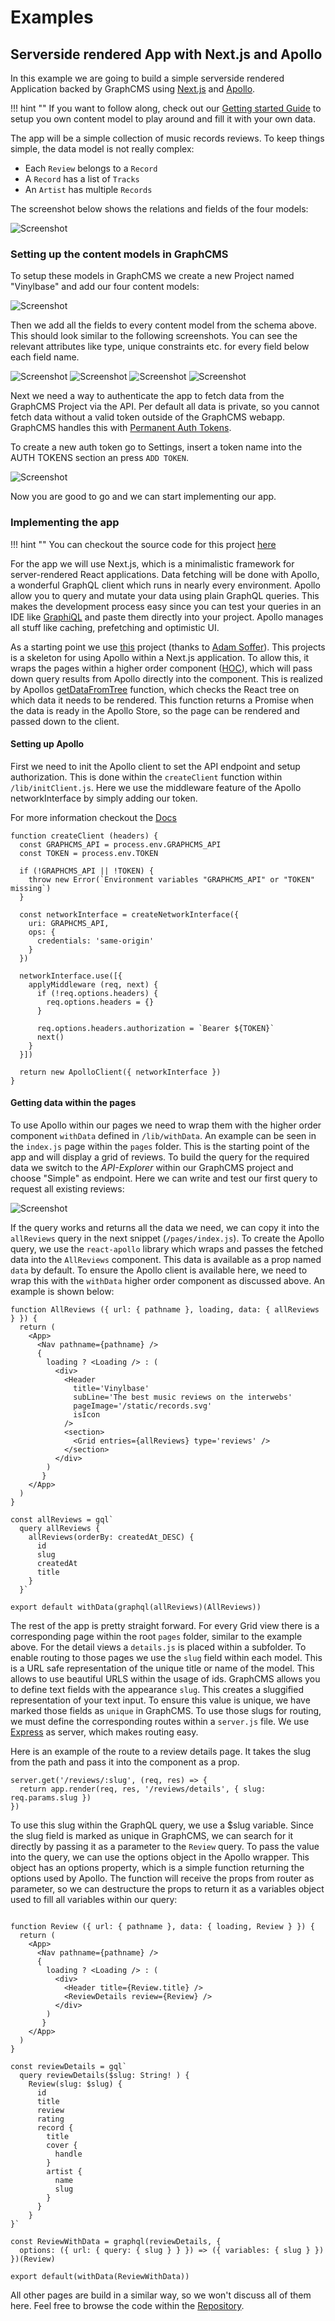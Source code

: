 # Examples

## Serverside rendered App with Next.js and Apollo

In this example we are going to build a simple serverside rendered Application backed by GraphCMS using [Next.js](https://github.com/zeit/next.js/) and [Apollo](http://www.apollodata.com/).

!!! hint ""
    If you want to follow along, check out our [Getting started Guide](Getting_Started) to setup you own content model to play around and fill it with your own data.


The app will be a simple collection of music records reviews. To keep things simple, the data model is not really complex:

* Each `Review` belongs to a `Record`
* A `Record` has a list of `Tracks`
* An `Artist` has multiple `Records`

The screenshot below shows the relations and fields of the four models:

![Screenshot](img/examples/vinylbase/schema.png)

### Setting up the content models in GraphCMS

To setup these models in GraphCMS we create a new Project named "Vinylbase" and add our four content models:

![Screenshot](img/examples/vinylbase/models.png)

Then we add all the fields to every content model from the schema above. This should look similar to the following screenshots.
You can see the relevant attributes like type, unique constraints etc. for every field below each field name.

![Screenshot](img/examples/vinylbase/fields_record.png)
![Screenshot](img/examples/vinylbase/fields_review.png)
![Screenshot](img/examples/vinylbase/fields_track.png)
![Screenshot](img/examples/vinylbase/fields_artist.png)

Next we need a way to authenticate the app to fetch data from the GraphCMS Project via the API. Per default all data is private, so you cannot fetch data without a valid token outside of the GraphCMS webapp.
GraphCMS handles this with [Permanent Auth Tokens](permanent-auth-tokens).

To create a new auth token go to Settings, insert a token name into the AUTH TOKENS section an press `ADD TOKEN`.

![Screenshot](img/examples/vinylbase/create_token.png)

Now you are good to go and we can start implementing our app.

### Implementing the app


!!! hint ""
    You can checkout the source code for this project [here](https://github.com/GraphCMS/Vinylbase)

For the app we will use Next.js, which is a minimalistic framework for server-rendered React applications.
Data fetching will be done with Apollo, a wonderful GraphQL client which runs in nearly every environment.
Apollo allow you to query and mutate your data using plain GraphQL queries. This makes the development process easy since you can test your queries in an IDE like [GraphiQL](https://github.com/graphql/graphiql) and paste them directly into your project. Apollo manages all stuff like caching, prefetching and optimistic UI.

As a starting point we use [this](https://github.com/ads1018/next-apollo-example) project (thanks to [Adam Soffer](http://twitter.com/adamSoffer)).
This projects is a skeleton for using Apollo within a Next.js application. To allow this, it wraps the pages within a higher order component ([HOC](https://facebook.github.io/react/docs/higher-order-components.html)), which will pass down query results from Apollo directly into the component. This is realized by Apollos [getDataFromTree](http://dev.apollodata.com/react/server-side-rendering.html#getDataFromTree) function, which checks the React tree on which data it needs to be rendered. This function returns a Promise when the data is ready in the Apollo Store, so the page can be rendered and passed down to the client.

#### Setting up Apollo

First we need to init the Apollo client to set the API endpoint and setup authorization. This is done within the `createClient` function within `/lib/initClient.js`.
Here we use the middleware feature of the Apollo networkInterface by simply adding our token.

For more information checkout the [Docs](http://dev.apollodata.com/react/auth.html)

```
function createClient (headers) {
  const GRAPHCMS_API = process.env.GRAPHCMS_API
  const TOKEN = process.env.TOKEN

  if (!GRAPHCMS_API || !TOKEN) {
    throw new Error(`Environment variables "GRAPHCMS_API" or "TOKEN" missing`)
  }

  const networkInterface = createNetworkInterface({
    uri: GRAPHCMS_API,
    ops: {
      credentials: 'same-origin'
    }
  })

  networkInterface.use([{
    applyMiddleware (req, next) {
      if (!req.options.headers) {
        req.options.headers = {}
      }

      req.options.headers.authorization = `Bearer ${TOKEN}`
      next()
    }
  }])

  return new ApolloClient({ networkInterface })
}

```

#### Getting data within the pages

To use Apollo within our pages we need to wrap them with the higher order component `withData` defined in `/lib/withData`. An example can be seen in the `index.js` page within the `pages` folder. This is the starting point of the app and will display a grid of reviews.
To build the query for the required data we switch to the *API-Explorer* within our GraphCMS project and choose "Simple" as endpoint.
Here we can write and test our first query to request all existing reviews:

![Screenshot](img/examples/vinylbase/graphiql.png)

If the query works and returns all the data we need, we can copy it into the `allReviews` query in the next snippet (`/pages/index.js`).
To create the Apollo query, we use the `react-apollo` library which wraps and passes the fetched data into the `AllReviews` component. This data is available as a prop named `data` by default.
To ensure the Apollo client is available here, we need to wrap this with the `withData` higher order component as discussed above.
An example is shown below:

```
function AllReviews ({ url: { pathname }, loading, data: { allReviews } }) {
  return (
    <App>
      <Nav pathname={pathname} />
      {
        loading ? <Loading /> : (
          <div>
            <Header
              title='Vinylbase'
              subLine='The best music reviews on the interwebs'
              pageImage='/static/records.svg'
              isIcon
            />
            <section>
              <Grid entries={allReviews} type='reviews' />
            </section>
          </div>
        )
       }
    </App>
  )
}

const allReviews = gql`
  query allReviews {
    allReviews(orderBy: createdAt_DESC) {
      id
      slug
      createdAt
      title
    }
  }`

export default withData(graphql(allReviews)(AllReviews))
```

The rest of the app is pretty straight forward. For every Grid view there is a corresponding page within the root `pages` folder, similar to the example above.
For the detail views a `details.js` is placed within a subfolder.
To enable routing to those pages we use the `slug` field within each model. This is a URL safe representation of the unique title or name of the model. This allows to use beautiful URLS within the usage of ids. GraphCMS allows you to define text fields with the appearance `slug`. This creates a sluggified representation of your text input. To ensure this value is unique, we have marked those fields as `unique` in GraphCMS.
To use those slugs for routing, we must define the corresponding routes within a `server.js` file. We use [Express](https://express.com) as server, which makes routing easy.

Here is an example of the route to a review details page. It takes the slug from the path and pass it into the component as a prop.

```
server.get('/reviews/:slug', (req, res) => {
  return app.render(req, res, '/reviews/details', { slug: req.params.slug })
})
```


To use this slug within the GraphQL query, we use a $slug variable. Since the slug field is marked as unique in GraphCMS, we can search for it directly by passing it as a parameter to the `Review` query.
To pass the value into the query, we can use the options object in the Apollo wrapper.
This object has an options property, which is a simple function returning the options used by Apollo. The function will receive the props from router as parameter, so we can destructure the props to return it as a variables object used to fill all variables within our query:

```

function Review ({ url: { pathname }, data: { loading, Review } }) {
  return (
    <App>
      <Nav pathname={pathname} />
      {
        loading ? <Loading /> : (
          <div>
            <Header title={Review.title} />
            <ReviewDetails review={Review} />
          </div>
        )
       }
    </App>
  )
}

const reviewDetails = gql`
  query reviewDetails($slug: String! ) {
    Review(slug: $slug) {
      id
      title
      review
      rating
      record {
        title
        cover {
          handle
        }
        artist {
          name
          slug
        }
      }
    }
}`

const ReviewWithData = graphql(reviewDetails, {
  options: ({ url: { query: { slug } } }) => ({ variables: { slug } })
})(Review)

export default(withData(ReviewWithData))
```

All other pages are build in a similar way, so we won't discuss all of them here. Feel free to browse the code within the [Repository](https://github.com/GraphCMS/Vinylbase).
